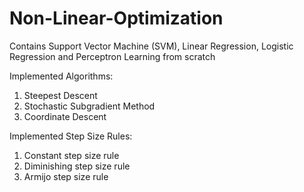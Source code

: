# Non-Linear-Optimization
Contains Support Vector Machine (SVM), Linear Regression, Logistic Regression and Perceptron Learning from scratch

Implemented Algorithms:
1. Steepest Descent
2. Stochastic Subgradient Method
3. Coordinate Descent

Implemented Step Size Rules:
1. Constant step size rule
2. Diminishing step size rule
3. Armijo step size rule
